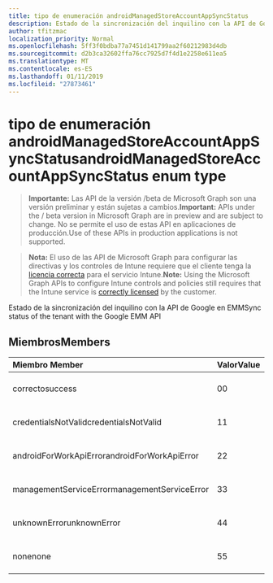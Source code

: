 ```yaml
---
title: tipo de enumeración androidManagedStoreAccountAppSyncStatus
description: Estado de la sincronización del inquilino con la API de Google en EMM
author: tfitzmac
localization_priority: Normal
ms.openlocfilehash: 5ff3f0bdba77a7451d141799aa2f60212983d4db
ms.sourcegitcommit: d2b3ca32602ffa76cc7925d7f4d1e2258e611ea5
ms.translationtype: MT
ms.contentlocale: es-ES
ms.lasthandoff: 01/11/2019
ms.locfileid: "27873461"
---
```

# <a name="androidmanagedstoreaccountappsyncstatus-enum-type"></a><span data-ttu-id="87d93-103">tipo de enumeración androidManagedStoreAccountAppSyncStatus</span><span class="sxs-lookup"><span data-stu-id="87d93-103">androidManagedStoreAccountAppSyncStatus enum type</span></span>

> <span data-ttu-id="87d93-104">**Importante:** Las API de la versión /beta de Microsoft Graph son una versión preliminar y están sujetas a cambios.</span><span class="sxs-lookup"><span data-stu-id="87d93-104">**Important:** APIs under the / beta version in Microsoft Graph are in preview and are subject to change.</span></span> <span data-ttu-id="87d93-105">No se permite el uso de estas API en aplicaciones de producción.</span><span class="sxs-lookup"><span data-stu-id="87d93-105">Use of these APIs in production applications is not supported.</span></span>

> <span data-ttu-id="87d93-106">**Nota:** El uso de las API de Microsoft Graph para configurar las directivas y los controles de Intune requiere que el cliente tenga la [licencia correcta](https://go.microsoft.com/fwlink/?linkid=839381) para el servicio Intune.</span><span class="sxs-lookup"><span data-stu-id="87d93-106">**Note:** Using the Microsoft Graph APIs to configure Intune controls and policies still requires that the Intune service is [correctly licensed](https://go.microsoft.com/fwlink/?linkid=839381) by the customer.</span></span>

<span data-ttu-id="87d93-107">Estado de la sincronización del inquilino con la API de Google en EMM</span><span class="sxs-lookup"><span data-stu-id="87d93-107">Sync status of the tenant with the Google EMM API</span></span>
## <a name="members"></a><span data-ttu-id="87d93-108">Miembros</span><span class="sxs-lookup"><span data-stu-id="87d93-108">Members</span></span>
|<span data-ttu-id="87d93-109">Miembro	</span><span class="sxs-lookup"><span data-stu-id="87d93-109">Member</span></span>|<span data-ttu-id="87d93-110">Valor</span><span class="sxs-lookup"><span data-stu-id="87d93-110">Value</span></span>|<span data-ttu-id="87d93-111">Descripción</span><span class="sxs-lookup"><span data-stu-id="87d93-111">Description</span></span>|
|:---|:---|:---|
|<span data-ttu-id="87d93-112">correcto</span><span class="sxs-lookup"><span data-stu-id="87d93-112">success</span></span>|<span data-ttu-id="87d93-113">0</span><span class="sxs-lookup"><span data-stu-id="87d93-113">0</span></span>|<span data-ttu-id="87d93-114">Todavía no documentado</span><span class="sxs-lookup"><span data-stu-id="87d93-114">Not yet documented</span></span>|
|<span data-ttu-id="87d93-115">credentialsNotValid</span><span class="sxs-lookup"><span data-stu-id="87d93-115">credentialsNotValid</span></span>|<span data-ttu-id="87d93-116">1</span><span class="sxs-lookup"><span data-stu-id="87d93-116">1</span></span>|<span data-ttu-id="87d93-117">Todavía no documentado</span><span class="sxs-lookup"><span data-stu-id="87d93-117">Not yet documented</span></span>|
|<span data-ttu-id="87d93-118">androidForWorkApiError</span><span class="sxs-lookup"><span data-stu-id="87d93-118">androidForWorkApiError</span></span>|<span data-ttu-id="87d93-119">2</span><span class="sxs-lookup"><span data-stu-id="87d93-119">2</span></span>|<span data-ttu-id="87d93-120">Todavía no documentado</span><span class="sxs-lookup"><span data-stu-id="87d93-120">Not yet documented</span></span>|
|<span data-ttu-id="87d93-121">managementServiceError</span><span class="sxs-lookup"><span data-stu-id="87d93-121">managementServiceError</span></span>|<span data-ttu-id="87d93-122">3</span><span class="sxs-lookup"><span data-stu-id="87d93-122">3</span></span>|<span data-ttu-id="87d93-123">Todavía no documentado</span><span class="sxs-lookup"><span data-stu-id="87d93-123">Not yet documented</span></span>|
|<span data-ttu-id="87d93-124">unknownError</span><span class="sxs-lookup"><span data-stu-id="87d93-124">unknownError</span></span>|<span data-ttu-id="87d93-125">4</span><span class="sxs-lookup"><span data-stu-id="87d93-125">4</span></span>|<span data-ttu-id="87d93-126">Todavía no documentado</span><span class="sxs-lookup"><span data-stu-id="87d93-126">Not yet documented</span></span>|
|<span data-ttu-id="87d93-127">none</span><span class="sxs-lookup"><span data-stu-id="87d93-127">none</span></span>|<span data-ttu-id="87d93-128">5</span><span class="sxs-lookup"><span data-stu-id="87d93-128">5</span></span>|<span data-ttu-id="87d93-129">Todavía no documentado</span><span class="sxs-lookup"><span data-stu-id="87d93-129">Not yet documented</span></span>|





